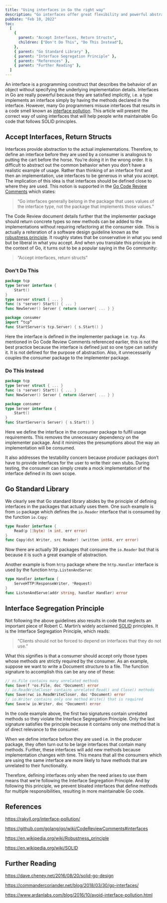 ```yaml
---
title: "Using interfaces in Go the right way"
description: "Go interfaces offer great flexibility and powerful abstraction. However, their misuse can lead to cluttered and unmaintable code. Read this guide to learn how to use Go interfaces that follow SOLID design principles"
pubDate: "Feb 10, 2022"
toc:
  [
    {
      parent: "Accept Interfaces, Return Structs",
      children: ["Don't Do This", "Do This Instead"],
    },
    { parent: "Go Standard Library" },
    { parent: "Interface Segregation Principle" },
    { parent: "References" },
    { parent: "Further Reading" },
  ]
---
```


An interface is a programming construct that describes the behavior of an object without specifying the underlying implementation details. Interfaces in Go are really powerful because they are satisfied implicitly, i.e. a type implements an interface simply by having the methods declared in the interface. However, many Go programmers misuse interfaces that results in a code smell known as [interface pollution](https://rakyll.org/interface-pollution/). This article will present the correct way of using interfaces that will help people write maintainable Go code that follows SOLID principles.

## Accept Interfaces, Return Structs

Interfaces provide abstraction to the actual implementations. Therefore, to define an interface before they are used by a consumer is analogous to putting the cart before the horse. You’re doing it in the wrong order. It is difficult to abstract out the common behavior when you don’t have a realistic example of usage. Rather than thinking of an interface first and then an implementation, use interfaces to be generous in what you accept. The implication of this idea is that interfaces should be defined close to where they are used. This notion is supported in the [Go Code Review Comments](https://github.com/golang/go/wiki/CodeReviewComments#interfaces) which states:

> “Go interfaces generally belong in the package that uses values of the interface type, not the package that implements those values.”

The Code Review document details further that the implementer package should return concrete types so new methods can be added to the implementations without requiring refactoring at the consumer side. This is actually a reiteration of a software design guideline known as the [robustness principle](https://en.wikipedia.org/wiki/Robustness_principle). It roughly states that be conservative in what you send but be liberal in what you accept. And when you translate this principle in the context of Go, it turns out to be a popular saying in the Go community:

> “Accept interfaces, return structs”

### Don't Do This

```go
package tcp
type Server interface {
    Start()
}
type server struct { ... }
func (s *server) Start() { ... }
func NewServer() Server { return &server{ ... } }
```

```go
package consumer
import “tcp”
func StartServer(s tcp.Server) { s.Start() }
```

Here the interface is defined in the implementer package i.e. `tcp`. As mentioned in Go Code Review Comments referenced earlier, this is not the best practice because the interface is defined just so one type can satisfy it. It is not defined for the purpose of abstraction. Also, it unnecessarily couples the consumer package to the implementer package.

### Do This Instead

```go
package tcp
type Server struct { ... }
func (s *server) Start() { ... }
func NewServer() Server { return &Server{ ... } }
```

```go
package consumer
type Server interface {
    Start()
}
func StartServer(s Server) { s.Start() }
```

Here we define the interface in the consumer package to fulfil usage requirements. This removes the unnecessary dependency on the implementer package. And it minimizes the presumptions about the way an implementation will be consumed.

It also addresses the testability concern because producer packages don’t have to provide interfaces for the user to write their own stubs. During testing, the consumer can simply create a mock implementation of the interface defined in its own scope.

## Go Standard Library

We clearly see that Go standard library abides by the principle of defining interfaces in the packages that actually uses them. One such example is from `io` package which defines the `io.Reader` interface that is consumed by the function `io.Copy`:

```go
type Reader interface {
    Read(p []byte) (n int, err error)
}
func Copy(dst Writer, src Reader) (written int64, err error)
```

Now there are actually 39 packages that consume the `io.Reader` but that is because it is such a great example of abstraction.

Another example is from `http` package where the `http.Handler` interface is used by the function `http.ListenAndServe`:

```go
type Handler interface {
    ServeHTTP(ResponseWriter, *Request)
}
func ListenAndServe(addr string, handler Handler) error
```

## Interface Segregation Principle

Not following the above guidelines also results in code that neglects an important piece of Robert C. Martin’s widely acclaimed [SOLID](https://en.wikipedia.org/wiki/SOLID) principles. It is the Interface Segregation Principle, which reads:

> “Clients should not be forced to depend on interfaces that they do not use.”

What this signifies is that a consumer should accept only those types whose methods are strictly required by the consumer. As an example, suppose we want to write a Document structure to a file. The function signature to accomplish this can be any one of these:

```go
// os.File contains many unrelated methods
func Save(f *os.File, doc *Document) error
// io.ReadWriteCloser contains unrelated Read() and Close() methods
func Save(rwc io.ReadWriteCloser, doc *Document) error
// io.Writer contains only one method Write() that is required
func Save(w io.Writer, doc *Document) error
```

In the code example above, the first two signatures contain unrelated methods so they violate the Interface Segregation Principle. Only the last signature satisfies the principle because it contains only one method that is of direct relevance to the consumer.

When we define interface before they are used i.e. in the producer package, they often turn out to be large interfaces that contain many methods. Further, these interfaces will add new methods because implementation changes with time. This means that all the consumers which are using the same interface are more likely to have methods that are unrelated to their functionality.

Therefore, defining interfaces only when the need arises to use them means that we’re following the Interface Segregation Principle. And by following this principle, we prevent bloated interfaces that define methods for multiple responsibilities, resulting in more maintainable Go code.

## References

https://rakyll.org/interface-pollution/

https://github.com/golang/go/wiki/CodeReviewComments#interfaces

https://en.wikipedia.org/wiki/Robustness_principle

https://en.wikipedia.org/wiki/SOLID

## Further Reading

https://dave.cheney.net/2016/08/20/solid-go-design

https://commandercoriander.net/blog/2018/03/30/go-interfaces/

https://www.ardanlabs.com/blog/2016/10/avoid-interface-pollution.html
